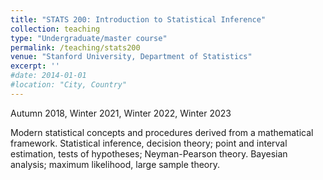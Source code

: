```yaml
---
title: "STATS 200: Introduction to Statistical Inference"
collection: teaching
type: "Undergraduate/master course"
permalink: /teaching/stats200
venue: "Stanford University, Department of Statistics"
excerpt: ''
#date: 2014-01-01
#location: "City, Country"
---
```


Autumn 2018, Winter 2021, Winter 2022, Winter 2023

Modern statistical concepts and procedures derived from a mathematical framework. Statistical inference, decision theory; point and interval estimation, tests of hypotheses; Neyman-Pearson theory. Bayesian analysis; maximum likelihood, large sample theory.
